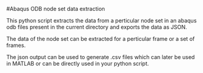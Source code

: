 #Abaqus ODB node set data extraction

This python script extracts the data from a perticular node set in an abaqus odb files present in the current directory and exports the data as JSON.

The data of the node set can be extracted for a perticular frame or a set of frames.


The json output can be used to generate .csv files which can later be used in MATLAB or can be directly used in your python script.
